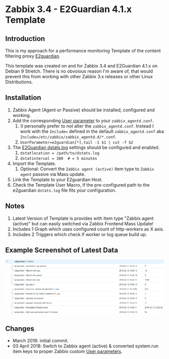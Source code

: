 # Zabbix 3.4 - E2Guardian 4.1.x Template

## Introduction
This is my approach for a performance monitoring Template of the content filtering proxy [E2guardian](http://e2guardian.org/).

This template was created on and for Zabbix 3.4 and E2Guardian 4.1.x on Debian 9 Stretch.
There is no obvoious reason I'm aware of, that would prevent this from working with other Zabbix 3.x releases or other Linux Distributions. 

## Installation

1. Zabbix Agent (Agent or Passive) should be installed, configured and working.
1. Add the corresponding [User parameter](https://www.zabbix.com/documentation/3.4/manual/config/items/userparameters) to your `zabbix_agentd.conf`.
   1. (I personally prefer to *not* alter the `zabbix_agentd.conf`. Instead I work with the `Include=` defined in the default `zabbix_agentd.conf` aka `Include=/etc/zabbix/zabbix_agentd.d/*.conf`.
   1. `UserParameter=e2guardian[*],tail -1 $1 | cut -f $2`
1. The [E2Guardian dstats.log](https://github.com/e2guardian/e2guardian/blob/master/notes/dstats_format) settings should be configured and enabled.
   1. `dstatlocation = /path/to/dstats.log`
   1. `dstatinterval = 300  # = 5 minutes`
1. Import the Template.
   1. Optional: Convert the `Zabbix agent (active)` item type to `Zabbix agent` passive via Mass update. 
1. Link the Template to your E2guardian Host.
1. Check the Template User Macro, if the pre-configured path to the e2guardian `dstats.log` file fits your configuration.

## Notes

1. Latest Version of Template is provides with Item type "Zabbix agent (active)" but can easily switched via Zabbix Frontend Mass Update!
1. Includes 1 Graph which uses configured count of http-workers as X axis. 
1. Includes 2 Triggers which check if worker or log queue build up. 

## Example Screenshot of Latest Data

![Latest Data](example01.png)

## Changes
- March 2018: initial commit.
- 03 April 2018: Switch to Zabbix agent (active) & converted system.run item keys to proper Zabbix custom [User parameters](https://www.zabbix.com/documentation/3.4/manual/config/items/userparameters).
